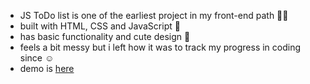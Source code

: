 - JS ToDo list is one of the earliest project in my front-end path :woman_student:
- built with HTML, CSS and JavaScript :muscle:
- has basic functionality and cute design :sloth:
- feels a bit messy but i left how it was to track my progress in coding since :relaxed:
- demo is [here](https://precious-boba-8df571.netlify.app)
